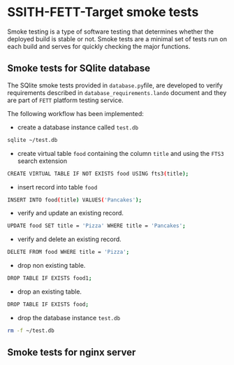 # SSITH-FETT-Target smoke tests
Smoke testing is a type of software testing that determines whether 
the deployed build is stable or not. Smoke tests are a minimal set 
of tests run on each build and serves for quickly checking the major 
functions.

## Smoke tests for SQlite database
The SQlite smoke tests provided in ``database.py``file, are developed 
to verify requirements described in ``database_requirements.lando`` document 
and they are part of `FETT` platform testing service.

The following workflow has been implemented:
* create a database instance called `test.db`
~~~bash 
sqlite ~/test.db
~~~
* create virtual table `food` containing the column `title` and using the `FTS3` search extension
~~~bash
CREATE VIRTUAL TABLE IF NOT EXISTS food USING fts3(title);
~~~
* insert record into table `food` 

~~~bash
INSERT INTO food(title) VALUES('Pancakes');
~~~
* verify and update an existing record.

~~~bash
UPDATE food SET title = 'Pizza' WHERE title = 'Pancakes';
~~~
* verify and delete an existing record.

~~~bash
DELETE FROM food WHERE title = 'Pizza';
~~~
* drop non existing table.

~~~bash
DROP TABLE IF EXISTS food1;
~~~
* drop an existing table.

~~~bash
DROP TABLE IF EXISTS food;
~~~
* drop the database instance `test.db`
~~~bash
rm -f ~/test.db
~~~

## Smoke tests for  nginx server






  

 
 